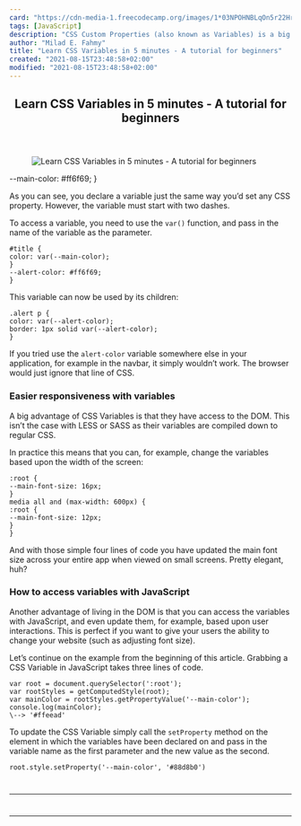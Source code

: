```yaml
---
card: "https://cdn-media-1.freecodecamp.org/images/1*03NPOHNBLqOn5r22HrvlyQ.png"
tags: [JavaScript]
description: "CSS Custom Properties (also known as Variables) is a big win "
author: "Milad E. Fahmy"
title: "Learn CSS Variables in 5 minutes - A tutorial for beginners"
created: "2021-08-15T23:48:58+02:00"
modified: "2021-08-15T23:48:58+02:00"
---
```

<div class="site-wrapper">
<main id="site-main" class="site-main outer">
<div class="inner">
<article class="post-full post tag-javascript tag-css tag-design tag-front-end-development tag-coding ">
<header class="post-full-header">
<h1 class="post-full-title">Learn CSS Variables in 5 minutes - A tutorial for beginners</h1>
</header>
<figure class="post-full-image">
<picture>
<source media="(max-width: 700px)" sizes="1px" srcset="data:image/gif;base64,R0lGODlhAQABAIAAAAAAAP///yH5BAEAAAAALAAAAAABAAEAAAIBRAA7 1w">
<source media="(min-width: 701px)" sizes="(max-width: 800px) 400px,
(max-width: 1170px) 700px,
1400px" srcset="https://cdn-media-1.freecodecamp.org/images/1*03NPOHNBLqOn5r22HrvlyQ.png 300w,
https://cdn-media-1.freecodecamp.org/images/1*03NPOHNBLqOn5r22HrvlyQ.png 600w,
https://cdn-media-1.freecodecamp.org/images/1*03NPOHNBLqOn5r22HrvlyQ.png 1000w,
https://cdn-media-1.freecodecamp.org/images/1*03NPOHNBLqOn5r22HrvlyQ.png 2000w">
<img onerror="this.style.display='none'" src="https://cdn-media-1.freecodecamp.org/images/1*03NPOHNBLqOn5r22HrvlyQ.png" alt="Learn CSS Variables in 5 minutes - A tutorial for beginners">
</picture>
</figure>
<section class="post-full-content">
<div class="post-content">
--main-color: #ff6f69;
}
</code></pre><p>As you can see, you declare a variable just the same way you’d set any CSS property. However, the variable must start with two dashes.</p><p>To access a variable, you need to use the <code>var()</code> function, and pass in the name of the variable as the parameter.</p><pre><code class="language-css">#title {
color: var(--main-color);
}
--alert-color: #ff6f69;
}
</code></pre><p>This variable can now be used by its children:</p><pre><code class="language-css">.alert p {
color: var(--alert-color);
border: 1px solid var(--alert-color);
}
</code></pre><p>If you tried use the <code>alert-color</code> variable somewhere else in your application, for example in the navbar, it simply wouldn’t work. The browser would just ignore that line of CSS.</p><h3 id="easier-responsiveness-with-variables">Easier responsiveness with variables</h3><p>A big advantage of CSS Variables is that they have access to the DOM. This isn’t the case with LESS or SASS as their variables are compiled down to regular CSS.</p><p>In practice this means that you can, for example, change the variables based upon the width of the screen:</p><pre><code class="language-css">:root {
--main-font-size: 16px;
}
media all and (max-width: 600px) {
:root {
--main-font-size: 12px;
}
}
</code></pre><p>And with those simple four lines of code you have updated the main font size across your entire app when viewed on small screens. Pretty elegant, huh?</p><h3 id="how-to-access-variables-with-javascript">How to access variables with JavaScript</h3><p>Another advantage of living in the DOM is that you can access the variables with JavaScript, and even update them, for example, based upon user interactions. This is perfect if you want to give your users the ability to change your website (such as adjusting font size).</p><p>Let’s continue on the example from the beginning of this article. Grabbing a CSS Variable in JavaScript takes three lines of code.</p><pre><code class="language-js">var root = document.querySelector(':root');
var rootStyles = getComputedStyle(root);
var mainColor = rootStyles.getPropertyValue('--main-color');
console.log(mainColor);
\--&gt; '#ffeead'
</code></pre><p>To update the CSS Variable simply call the <code>setProperty</code> method on the element in which the variables have been declared on and pass in the variable name as the first parameter and the new value as the second.</p><pre><code class="language-js">root.style.setProperty('--main-color', '#88d8b0')
</div>
<hr>
<hr>
</section>
</article>
</div>
</main>
</div>
<!-- Google Tag Manager (noscript) -->
<!-- End Google Tag Manager (noscript) -->
